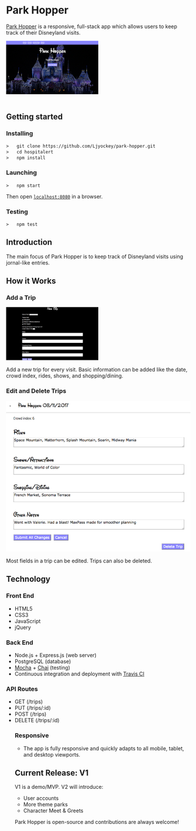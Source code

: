 <h1>Park Hopper</h1>
<p><a href="https://park-hopper.herokuapp.com">Park Hopper</a> is a responsive, full-stack app which allows users to keep track of
their Disneyland visits.</p>
<img src="public/img/readme/park-hopper.png" width="50%" height="auto"><br><br>

## Getting started
### Installing
```
>   git clone https://github.com/Ljyockey/park-hopper.git
>   cd hospitalert
>   npm install
```
### Launching
```
>   npm start
```
Then open [`localhost:8080`](http://localhost:8080) in a browser.
### Testing
```
>   npm test
```

<h2>Introduction</h2>
<p>The main focus of Park Hopper is to keep track of Disneyland visits using jornal-like entries.</p>

<h2>How it Works</h2>
<h3>Add a Trip</h3>
<img src="public/img/readme/new-trip.png" width="50%" height="auto">
<p>Add a new trip for every visit. Basic information can be added like the date, crowd index, rides, shows, and shopping/dining.</p>
<h3>Edit and Delete Trips</h3>
<img src="public/img/readme/edit-delete.png" height="50%" width="auto">
<p>Most fields in a trip can be edited. Trips can also be deleted.</p>

<h2>Technology</h2>
<h3>Front End</h3>
<ul>
  <li>HTML5</li>
  <li>CSS3</li>
  <li>JavaScript</li>
  <li>jQuery</li>
</ul>
<h3>Back End</h3>
<ul>
  <li>Node.js + Express.js (web server)</li>
  <li>PostgreSQL (database)</li>
  <li><a href="https://mochajs.org/">Mocha</a> + <a href="http://chaijs.com/">Chai</a> (testing)</li>
  <li>Continuous integration and deployment with <a href="https://travis-ci.org/">Travis CI</a></li>
</ul>
<h3>API Routes</h3>
<ul>
  <li>GET (/trips)</li>
  <li>PUT (/trips/:id)</li>
  <li>POST (/trips)</li>
  <li>DELETE (/trips/:id)</li>
<h3>Responsive</h3>
<ul>
  <li>The app is fully responsive and quickly adapts to all mobile, tablet, and desktop viewports.</li>
</ul>

<h2>Current Release: V1</h2>
<p>V1 is a demo/MVP. V2 will introduce:</p>
<ul>
	<li>User accounts</li>
	<li>More theme parks</li>
	<li>Character Meet & Greets</li>
</ul>
<p>Park Hopper is open-source and contributions are always welcome!